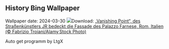 ## History Bing Wallpaper
Wallpaper date: 2024-03-30
![](https://www.bing.com/th?id=OHR.PalazzoFarnese_DE-DE4941485496_UHD.jpg&w=1000)Download: [„Vanishing Point“, des Straßenkünstlers JR bedeckt die Fassade des Palazzo Farnese, Rom, Italien (© Fabrizio Troiani/Alamy Stock Photo)](https://www.bing.com/th?id=OHR.PalazzoFarnese_DE-DE4941485496_UHD.jpg)

Auto get programm by LtgX
